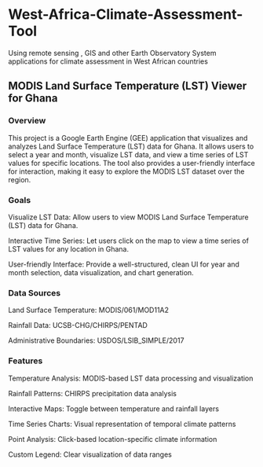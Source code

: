 # West-Africa-Climate-Assessment-Tool
Using remote sensing , GIS and other Earth Observatory System applications for climate assessment in West African countries

## MODIS Land Surface Temperature (LST) Viewer for Ghana

### Overview

This project is a Google Earth Engine (GEE) application that visualizes and analyzes Land Surface Temperature (LST) data for Ghana. It allows users to select a year and month, visualize LST data, and view a time series of LST values for specific locations. The tool also provides a user-friendly interface for interaction, making it easy to explore the MODIS LST dataset over the region.

### Goals

Visualize LST Data: Allow users to view MODIS Land Surface Temperature (LST) data for Ghana.

Interactive Time Series: Let users click on the map to view a time series of LST values for any location in Ghana.

User-friendly Interface: Provide a well-structured, clean UI for year and month selection, data visualization, and chart generation.

### Data Sources

Land Surface Temperature: MODIS/061/MOD11A2

Rainfall Data: UCSB-CHG/CHIRPS/PENTAD

Administrative Boundaries: USDOS/LSIB_SIMPLE/2017

### Features
Temperature Analysis: MODIS-based LST data processing and visualization

Rainfall Patterns: CHIRPS precipitation data analysis

Interactive Maps: Toggle between temperature and rainfall layers

Time Series Charts: Visual representation of temporal climate patterns

Point Analysis: Click-based location-specific climate information

Custom Legend: Clear visualization of data ranges

